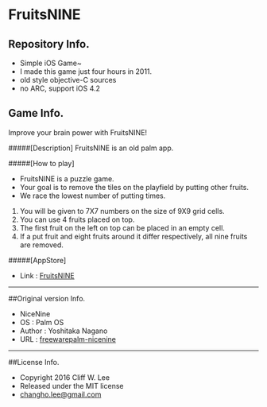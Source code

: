 # FruitsNINE

## Repository Info.
+ Simple iOS Game~
+ I made this game just four hours in 2011.
+ old style objective-C sources
+ no ARC, support iOS 4.2

## Game Info.
Improve your brain power with FruitsNINE!

#####[Description]
FruitsNINE is an old palm app.

#####[How to play]
+ FruitsNINE is a puzzle game.
+ Your goal is to remove the tiles on the playfield by putting other fruits.
+ We race the lowest number of putting times.

1. You will be given to 7X7 numbers on the size of 9X9 grid cells.
2. You can use 4 fruits placed on top.
3. The first fruit on the left on top can be placed in an empty cell.
4. If a put fruit and eight fruits around it differ respectively, all nine fruits are removed.

#####[AppStore]
+ Link : [FruitsNINE](https://itunes.apple.com/us/app/fruitsnine/id442912471?mt=8)

---

##Original version Info.
* NiceNine
* OS : Palm OS
* Author : Yoshitaka Nagano
* URL : [freewarepalm-nicenine](http://www.freewarepalm.com/games/nicenine.shtml)

---

##License Info.
* Copyright 2016 Cliff W. Lee
* Released under the MIT license
* changho.lee@gmail.com
